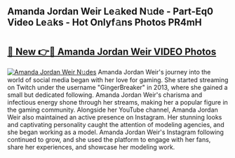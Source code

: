 ## Amanda Jordan Weir Le𝚊ked N𝚞de - Part-Eq0 Video Le𝚊ks - Hot Onlyf𝚊ns Photos PR4mH

# <h2><a href="http://ab2660.deff.icu/?id=Amanda+Jordan+Weir">🔗 New 👉🔴 Amanda Jordan Weir VIDEO Photos</a></h2>

[![Amanda Jordan Weir N𝚞des](https://i.imgur.com/rIISA9y.gif)](http://ab2660.deff.icu/?id=Amanda+Jordan+Weir)
Amanda Jordan Weir's journey into the world of social media began with her love for gaming. She started streaming on Twitch under the username "GingerBreaker" in 2013, where she gained a small but dedicated following. Amanda Jordan Weir's charisma and infectious energy shone through her streams, making her a popular figure in the gaming community. Alongside her YouTube channel, Amanda Jordan Weir also maintained an active presence on Instagram. Her stunning looks and captivating personality caught the attention of modeling agencies, and she began working as a model. Amanda Jordan Weir's Instagram following continued to grow, and she used the platform to engage with her fans, share her experiences, and showcase her modeling work.
